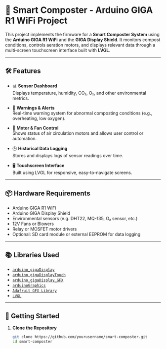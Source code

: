# 🌱 Smart Composter - Arduino GIGA R1 WiFi Project

This project implements the firmware for a **Smart Composter System** using the **Arduino GIGA R1 WiFi** and the **GIGA Display Shield**. It monitors compost conditions, controls aeration motors, and displays relevant data through a multi-screen touchscreen interface built with **LVGL**.

---

## 🛠️ Features

- 📊 **Sensor Dashboard**  
  Displays temperature, humidity, CO₂, O₂, and other environmental metrics.

- 🚨 **Warnings & Alerts**  
  Real-time warning system for abnormal composting conditions (e.g., overheating, low oxygen).

- 🧠 **Motor & Fan Control**  
  Shows status of air circulation motors and allows user control or automation.

- 🕒 **Historical Data Logging**  
  Stores and displays logs of sensor readings over time.

- 🖥️ **Touchscreen Interface**  
  Built using LVGL for responsive, easy-to-navigate screens.

---

## 📦 Hardware Requirements

- Arduino GIGA R1 WiFi
- Arduino GIGA Display Shield
- Environmental sensors (e.g. DHT22, MQ-135, O₂ sensor, etc.)
- 12V Fans or Blowers
- Relay or MOSFET motor drivers
- Optional: SD card module or external EEPROM for data logging

---

## 📚 Libraries Used

- [`arduino_gigaDisplay`](https://github.com/arduino-libraries/arduino_gigaDisplay)
- [`arduino_gigaDisplayTouch`](https://github.com/arduino-libraries/arduino_gigaDisplayTouch)
- [`arduino_gigaDisplay_GFX`](https://github.com/arduino-libraries/arduino_gigaDisplay_GFX)
- [`arduinoGraphics`](https://github.com/arduino-libraries/arduinoGraphics)
- [`Adafruit GFX Library`](https://github.com/adafruit/Adafruit-GFX-Library)
- [`LVGL`](https://github.com/lvgl/lvgl)

---

## 🚀 Getting Started

1. **Clone the Repository**

   ```bash
   git clone https://github.com/yourusername/smart-composter.git
   cd smart-composter
